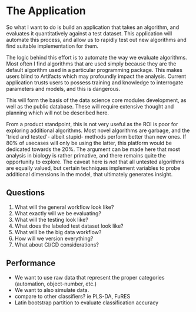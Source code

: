 # The Application

So what I want to do is build an application that takes an algorithm, and evaluates it quantitatively against a test dataset. This application will automate this process, and allow us to rapidly test out new algorithms and find suitable implementation for them.

The logic behind this effort is to automate the way we evaluate algorithms. Most often I find algorithms that are used simply because they are the default algorithm used in a particular programming package. This makes users blind to Artifacts which may profoundly impact the analysis. Current application trusts users to possess training and knowledge to interrogate parameters and models, and this is dangerous.

This will form the basis of the data science core modules development, as well as the public database. These will require extensive thought and planning which will not be described here.

From a product standpoint, this is not very useful as the ROI is poor for exploring additional algorithms. Most novel algorithms are garbage, and the 'tried and tested'- albeit stupid- methods perform better than new ones. If 80% of usecases will only be using the latter, this platform would be dedicated towards the 20%. The argument can be made here that most analysis in biology is rather primative, and there remains quite the opportunity to explore. The caveat here is _not_ that all untested algorithms are equally valued, but certain techniques implement variables to probe additional dimensions in the model, that ultimately generates insight.

## Questions

1.  What will the general workflow look like?
2.  What exactly will we be evaluating?
3.  What will the testing look like?
4.  What does the labeled test dataset look like?
5.  What will be the big data workflow?
6.  How will we version everything?
7.  What about CI/CD considerations?

## Performance

- We want to use raw data that represent the proper categories (automation, object-number, etc.)
- We want to also simulate data.
- compare to other classifiers? ie PLS-DA, FuRES
- Latin bootstrap partition to evaluate classification accuracy
